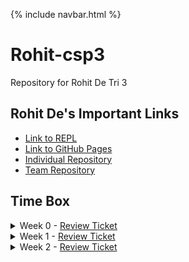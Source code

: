 {% include navbar.html %}

# Rohit-csp3
Repository for Rohit De Tri 3

## Rohit De's Important Links

- [Link to REPL](https://replit.com/@rohittde/rohit-csp3)
- [Link to GitHub Pages](https://rohitd3.github.io/rohit-csp3/)
- [Individual Repository](https://github.com/rohitd3/rohit-csp3)
- [Team Repository](https://github.com/aaditgupta21/koolskool)

## Time Box
<details><summary>Week 0 - <a href="https://github.com/rohitd3/rohit-csp3/issues/1">Review Ticket</summary>
  <a href="https://replit.com/@rohittde/rohit-csp3#python/menu.py">TT0 - Python Menu</a>
  <br>
  <a href="https://rohitd3.github.io/rohit-csp3/notes/5_1notes">5.1 Notes + Actions</a>
  <br>
  <a href="https://rohitd3.github.io/rohit-csp3/notes/5_2notes">5.2 Notes + Actions</a></details>

<details>
<summary>Week 1 - <a href="https://github.com/rohitd3/rohit-csp3/issues/2">Review Ticket</summary>
  <a href="https://replit.com/@rohittde/rohit-csp3#python/listandloop.py">TT1 - Python List and Loop</a>
  <br>
  <a href="https://rohitd3.github.io/rohit-csp3/notes/5_3notes">5.3 Notes + Actions</a>
  <br>
  <a href="https://rohitd3.github.io/rohit-csp3/notes/5_4notes">5.4 Notes + Actions</a>
</details>

<details>
<summary>Week 2 - <a href="https://github.com/rohitd3/rohit-csp3/issues/3">Review Ticket</summary>
  <a href="https://replit.com/@rohittde/rohit-csp3#python/week2/factorial.py">TT2 - Python Classy Functions</a>
  <br>
  <a href="https://rohitd3.github.io/rohit-csp3/notes/5_5notes">5.5 Notes + Actions</a>
  <br>
  <a href="https://rohitd3.github.io/rohit-csp3/notes/5_6notes">5.6 Notes + Actions</a>
</details>